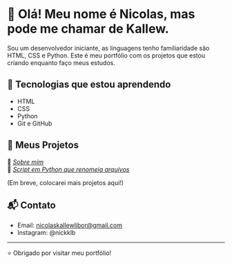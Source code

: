 # 👋 Olá! Meu nome é Nicolas, mas pode me chamar de Kallew.

Sou um desenvolvedor iniciante, as linguagens tenho familiaridade são HTML, CSS e Python. Este é meu portfólio com os projetos que estou criando enquanto faço meus estudos.

## 🧰 Tecnologias que estou aprendendo

- HTML
- CSS
- Python
- Git e GitHub

## 📂 Meus Projetos

🔹 *[Sobre mim](https://kallew123.github.io/Sobre-mim/)*  
🔹 *[Script em Python que renomeia arquivos](https://github.com/seuusuario/nome-do-projeto)*

(Em breve, colocarei mais projetos aqui!)

## 📬 Contato

- Email: nicolaskallewlibor@gmail.com
- Instagram: @nickklb

---

⭐ Obrigado por visitar meu portfólio!
